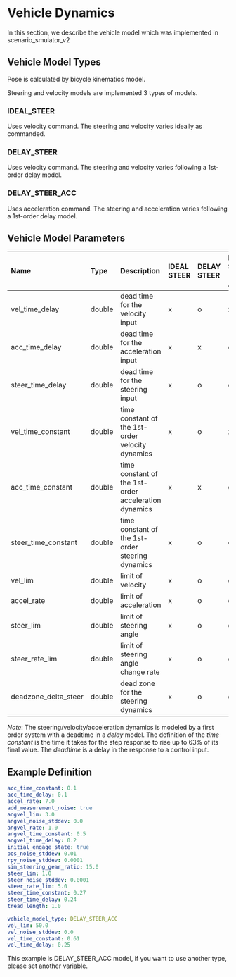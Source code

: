 # Vehicle Dynamics

In this section, we describe the vehicle model which was implemented in scenario_smulator_v2


## Vehicle Model Types

Pose is calculated by bicycle kinematics model.

Steering and velocity models are implemented 3 types of models.

### IDEAL_STEER
Uses velocity command. The steering and velocity varies ideally as commanded.

### DELAY_STEER 
Uses velocity command. The steering and velocity varies following a 1st-order delay model.

### DELAY_STEER_ACC
Uses acceleration command. The steering and acceleration varies following a 1st-order delay model.

## Vehicle Model Parameters
| Name                 | Type   | Description                                          | IDEAL STEER | DELAY STEER | DELAY STEER 　 ACC | Default value | unit    |
| :------------------- | :----- | :--------------------------------------------------- | :---------- | :---------- | :----------------- | :------------ | :------ |
| vel_time_delay       | double | dead time for the velocity input                     | x           | o           | x                  | 0.25          | [s]     |
| acc_time_delay       | double | dead time for the acceleration input                 | x           | x           | o                  | 0.1           | [s]     |
| steer_time_delay     | double | dead time for the steering input                     | x           | o           | o                  | 0.24          | [s]     |
| vel_time_constant    | double | time constant of the 1st-order velocity dynamics     | x           | o           | x                  | 0.61          | [s]     |
| acc_time_constant    | double | time constant of the 1st-order acceleration dynamics | x           | x           | o                  | 0.1           | [s]     |
| steer_time_constant  | double | time constant of the 1st-order steering dynamics     | x           | o           | o                  | 0.27          | [s]     |
| vel_lim              | double | limit of velocity                                    | x           | o           | o                  | 50.0          | [m/s]   |
| accel_rate           | double | limit of acceleration                                | x           | o           | o                  | 7.0           | [m/ss]  |
| steer_lim            | double | limit of steering angle                              | x           | o           | o                  | 1.0           | [rad]   |
| steer_rate_lim       | double | limit of steering angle change rate                  | x           | o           | o                  | 5.0           | [rad/s] |
| deadzone_delta_steer | double | dead zone for the steering dynamics                  | x           | o           | o                  | 0.0           | [rad]   |

_Note_: The steering/velocity/acceleration dynamics is modeled by a first order system with a deadtime in a _delay_ model. The definition of the _time constant_ is the time it takes for the step response to rise up to 63% of its final value. The _deadtime_ is a delay in the response to a control input.

## Example Definition

```yaml
acc_time_constant: 0.1
acc_time_delay: 0.1
accel_rate: 7.0
add_measurement_noise: true
angvel_lim: 3.0
angvel_noise_stddev: 0.0
angvel_rate: 1.0
angvel_time_constant: 0.5
angvel_time_delay: 0.2
initial_engage_state: true
pos_noise_stddev: 0.01
rpy_noise_stddev: 0.0001
sim_steering_gear_ratio: 15.0
steer_lim: 1.0
steer_noise_stddev: 0.0001
steer_rate_lim: 5.0
steer_time_constant: 0.27
steer_time_delay: 0.24
tread_length: 1.0

vehicle_model_type: DELAY_STEER_ACC
vel_lim: 50.0
vel_noise_stddev: 0.0
vel_time_constant: 0.61
vel_time_delay: 0.25
```

This example is DELAY_STEER_ACC model, if you want to use another type, please set another variable.
